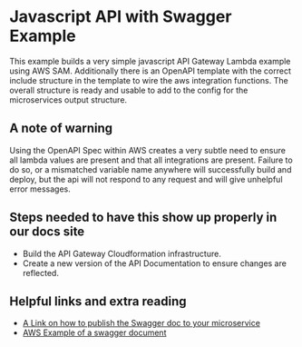 # Javascript API with Swagger Example
This example builds a very simple javascript API Gateway Lambda example using AWS SAM.  Additionally there is an OpenAPI template with the correct include structure in the template to wire the aws integration functions.  The overall structure is ready and usable to add to the config for the microservices output structure.

## A note of warning
Using the OpenAPI Spec within AWS creates a very subtle need to ensure all lambda values are present and that all integrations are present. Failure to do so, or a mismatched variable name anywhere will successfully build and deploy, but the api will not respond to any request and will give unhelpful error messages.

## Steps needed to have this show up properly in our docs site
- Build the API Gateway Cloudformation infrastructure.
- Create a new version of the API Documentation to ensure changes are reflected.

## Helpful links and extra reading
- [A Link on how to publish the Swagger doc to your microservice](https://medium.com/@nabtechblog/integrating-swagger-with-aws-lambda-and-api-gateway-using-cloud-formation-macro-functions-7432dec50dd)
- [AWS Example of a swagger document](https://github.com/awslabs/serverless-application-model/blob/develop/examples/2016-10-31/api_swagger_cors/swagger.yaml)